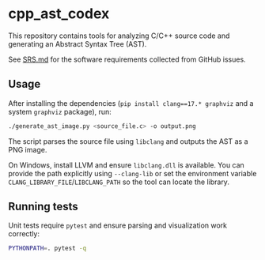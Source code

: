 # cpp_ast_codex

This repository contains tools for analyzing C/C++ source code and generating an Abstract Syntax Tree (AST).

See [SRS.md](SRS.md) for the software requirements collected from GitHub issues.

## Usage

After installing the dependencies (`pip install clang==17.* graphviz` and a system `graphviz` package), run:

```bash
./generate_ast_image.py <source_file.c> -o output.png
```

The script parses the source file using `libclang` and outputs the AST as a PNG image.

On Windows, install LLVM and ensure `libclang.dll` is available. You can provide
the path explicitly using `--clang-lib` or set the environment variable
`CLANG_LIBRARY_FILE`/`LIBCLANG_PATH` so the tool can locate the library.

## Running tests

Unit tests require `pytest` and ensure parsing and visualization work correctly:

```bash
PYTHONPATH=. pytest -q
```
